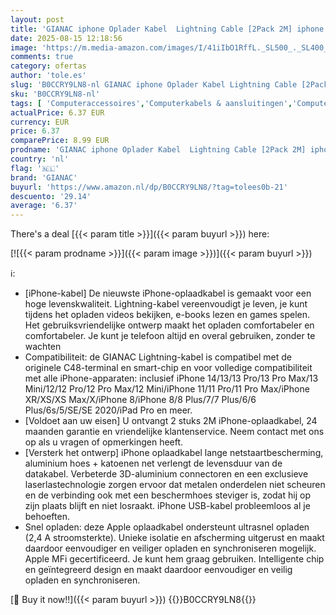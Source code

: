 ```yaml
---
layout: post
title: 'GIANAC iphone Oplader Kabel  Lightning Cable [2Pack 2M] iphone Kabel iPhone Charger USB Snel Opladen Kabel Lood Compatibel met iPhone 14/13/12/11/Pro/Xs Max/X/8/7/Plus/6S/6/SE/5S iPad and More'
date: 2025-08-15 12:18:56
image: 'https://m.media-amazon.com/images/I/41iIbO1RffL._SL500_._SL400_.jpg'
comments: true
category: ofertas
author: 'tole.es'
slug: 'B0CCRY9LN8-nl GIANAC iphone Oplader Kabel Lightning Cable [2Pack 2M]...'
sku: 'B0CCRY9LN8-nl'
tags: [ 'Computeraccessoires','Computerkabels & aansluitingen','Computers, onderdelen & accessoires','Elektronica','Kabels & accessoires','Lightning-kabels','gianac','🇳🇱', ]
actualPrice: 6.37 EUR
currency: EUR
price: 6.37
comparePrice: 8.99 EUR
prodname: 'GIANAC iphone Oplader Kabel  Lightning Cable [2Pack 2M] iphone Kabel iPhone Charger USB Snel Opladen Kabel Lood Compatibel met iPhone 14/13/12/11/Pro/Xs Max/X/8/7/Plus/6S/6/SE/5S iPad and More'
country: 'nl'
flag: '🇳🇱'
brand: 'GIANAC'
buyurl: 'https://www.amazon.nl/dp/B0CCRY9LN8/?tag=tolees0b-21'
descuento: '29.14'
average: '6.37'
---
```


There's a deal [{{< param title >}}]({{< param buyurl >}})  here:

[![{{< param prodname >}}]({{< param image >}})]({{< param buyurl >}})

ℹ️:

- [iPhone-kabel] De nieuwste iPhone-oplaadkabel is gemaakt voor een hoge levenskwaliteit. Lightning-kabel vereenvoudigt je leven, je kunt tijdens het opladen videos bekijken, e-books lezen en games spelen. Het gebruiksvriendelijke ontwerp maakt het opladen comfortabeler en comfortabeler. Je kunt je telefoon altijd en overal gebruiken, zonder te wachten
- Compatibiliteit: de GIANAC Lightning-kabel is compatibel met de originele C48-terminal en smart-chip en voor volledige compatibiliteit met alle iPhone-apparaten: inclusief iPhone 14/13/13 Pro/13 Pro Max/13 Mini/12/12 Pro/12 Pro Max/12 Mini/iPhone 11/11 Pro/11 Pro Max/iPhone XR/XS/XS Max/X/iPhone 8/iPhone 8/8 Plus/7/7 Plus/6/6 Plus/6s/5/SE/SE 2020/iPad Pro en meer.
- [Voldoet aan uw eisen] U ontvangt 2 stuks 2M iPhone-oplaadkabel, 24 maanden garantie en vriendelijke klantenservice. Neem contact met ons op als u vragen of opmerkingen heeft.
- [Versterk het ontwerp] iPhone oplaadkabel lange netstaartbescherming, aluminium hoes + katoenen net verlengt de levensduur van de datakabel. Verbeterde 3D-aluminium connectoren en een exclusieve laserlastechnologie zorgen ervoor dat metalen onderdelen niet scheuren en de verbinding ook met een beschermhoes steviger is, zodat hij op zijn plaats blijft en niet losraakt. iPhone USB-kabel probleemloos al je behoeften.
- Snel opladen: deze Apple oplaadkabel ondersteunt ultrasnel opladen (2,4 A stroomsterkte). Unieke isolatie en afscherming uitgerust en maakt daardoor eenvoudiger en veiliger opladen en synchroniseren mogelijk. Apple MFi gecertificeerd. Je kunt hem graag gebruiken. Intelligente chip en geïntegreerd design en maakt daardoor eenvoudiger en veilig opladen en synchroniseren.

[🛒 Buy it now!!]({{< param buyurl >}})
{{<world>}}B0CCRY9LN8{{</world>}}
